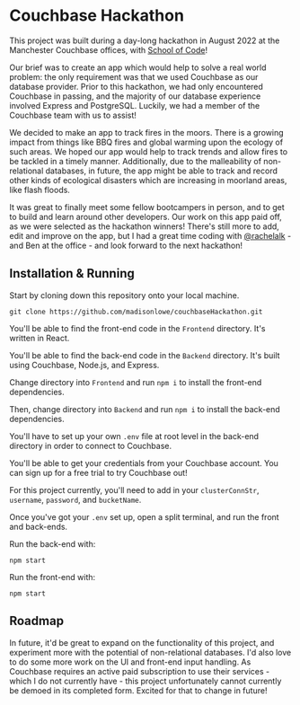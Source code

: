 # Couchbase Hackathon

This project was built during a day-long hackathon in August 2022 at the Manchester Couchbase offices, with [School of Code](https://github.com/SchoolOfCode)! 

Our brief was to create an app which would help to solve a real world problem: the only requirement was that we used Couchbase as our database provider. Prior to this hackathon, we had only encountered Couchbase in passing, and the majority of our database experience involved Express and PostgreSQL. Luckily, we had a member of the Couchbase team with us to assist!

We decided to make an app to track fires in the moors. There is a growing impact from things like BBQ fires and global warming upon the ecology of such areas. We hoped our app would help to track trends and allow fires to be tackled in a timely manner. Additionally, due to the malleability of non-relational databases, in future, the app might be able to track and record other kinds of ecological disasters which are increasing in moorland areas, like flash floods.

It was great to finally meet some fellow bootcampers in person, and to get to build and learn around other developers. Our work on this app paid off, as we were selected as the hackathon winners! There's still more to add, edit and improve on the app, but I had a great time coding with [@rachelalk](https://github.com/rachelalk) - and Ben at the office - and look forward to the next hackathon!

## Installation & Running

Start by cloning down this repository onto your local machine.

```
git clone https://github.com/madisonlowe/couchbaseHackathon.git
```

You'll be able to find the front-end code in the `Frontend` directory. It's written in React.

You'll be able to find the back-end code in the `Backend` directory. It's built using Couchbase, Node.js, and Express.

Change directory into `Frontend` and run `npm i` to install the front-end dependencies.

Then, change directory into `Backend` and run `npm i` to install the back-end dependencies.

You'll have to set up your own `.env` file at root level in the back-end directory in order to connect to Couchbase.

You'll be able to get your credentials from your Couchbase account. You can sign up for a free trial to try Couchbase out!

For this project currently, you'll need to add in your `clusterConnStr`, `username`, `password`, and `bucketName`.

Once you've got your `.env` set up, open a split terminal, and run the front and back-ends.

Run the back-end with:

```
npm start
```

Run the front-end with:

```
npm start
```

## Roadmap

In future, it'd be great to expand on the functionality of this project, and experiment more with the potential of non-relational databases. I'd also love to do some more work on the UI and front-end input handling. As Couchbase requires an active paid subscription to use their services - which I do not currently have - this project unfortunately cannot currently be demoed in its completed form. Excited for that to change in future!
